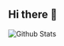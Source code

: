 ## Hi there 👋


<td>
      <img
        align="left"
        src="https://github-readme-stats.vercel.app/api/top-langs/?username=Giu-11&theme=dark&hide_border=false&include_all_commits=true&count_private=true&layout=compact"
        alt="Github Stats"
      />
    </td>
<!--
**Giu-11/Giu-11** is a ✨ _special_ ✨ repository because its `README.md` (this file) appears on your GitHub profile.

Here are some ideas to get you started:

- 🔭 I’m currently working on ...
- 🌱 I’m currently learning ...
- 👯 I’m looking to collaborate on ...
- 🤔 I’m looking for help with ...
- 💬 Ask me about ...
- 📫 How to reach me: ...
- 😄 Pronouns: ...
- ⚡ Fun fact: ...
-->
